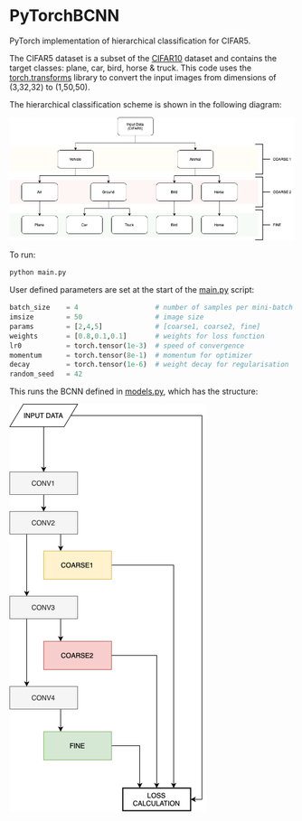 # PyTorchBCNN
PyTorch implementation of hierarchical classification for CIFAR5. 


The CIFAR5 dataset is a subset of the [CIFAR10](https://www.cs.toronto.edu/~kriz/cifar.html) dataset and contains the target classes: plane, car, bird, horse & truck. This code uses the [torch.transforms]() library to convert the input images from dimensions of (3,32,32) to (1,50,50).

The hierarchical classification scheme is shown in the following diagram:

![](/media/CIFAR5.png)

To run:

```python
python main.py
```

User defined parameters are set at the start of the [main.py](./main.py) script:

```python
batch_size    = 4                   # number of samples per mini-batch
imsize        = 50                  # image size
params        = [2,4,5]             # [coarse1, coarse2, fine]
weights       = [0.8,0.1,0.1]       # weights for loss function
lr0           = torch.tensor(1e-3)  # speed of convergence
momentum      = torch.tensor(8e-1)  # momentum for optimizer
decay         = torch.tensor(1e-6)  # weight decay for regularisation
random_seed   = 42
```

This runs the BCNN defined in [models.py](./models.py), which has the structure:

![](/media/BCNN.png)
